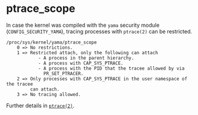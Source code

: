 # ptrace_scope

In case the kernel was compiled with the `yama` security module
(`CONFIG_SECURITY_YAMA`), tracing processes with `ptrace(2)` can be restricted.

```config
/proc/sys/kernel/yama/ptrace_scope
    0 => No restrictions.
    1 => Restricted attach, only the following can attach
            - A process in the parent hierarchy.
            - A process with CAP_SYS_PTRACE.
            - A process with the PID that the tracee allowed by via
              PR_SET_PTRACER.
    2 => Only processes with CAP_SYS_PTRACE in the user namespace of the tracee
         can attach.
    3 => No tracing allowed.
```

Further details in [`ptrace(2)`][man-ptrace].

[man-ptrace]: https://man7.org/linux/man-pages/man2/ptrace.2.html
